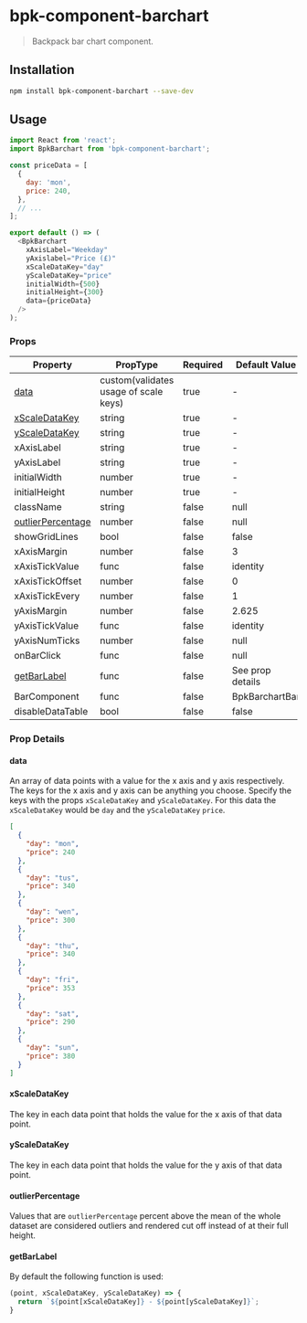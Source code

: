 # bpk-component-barchart

> Backpack bar chart component.

## Installation

```sh
npm install bpk-component-barchart --save-dev
```

## Usage

```js
import React from 'react';
import BpkBarchart from 'bpk-component-barchart';

const priceData = [
  {
    day: 'mon',
    price: 240,
  },
  // ...
];

export default () => (
  <BpkBarchart
    xAxisLabel="Weekday"
    yAxislabel="Price (£)"
    xScaleDataKey="day"
    yScaleDataKey="price"
    initialWidth={500}
    initialHeight={300}
    data={priceData}
  />
);
```

### Props

| Property                                | PropType                              | Required | Default Value    |
| --------------------------------------- | ------------------------------------- | -------- | ---------------- |
| [data](#data)                           | custom(validates usage of scale keys) | true     | -                |
| [xScaleDataKey](#xscaledatakey)         | string                                | true     | -                |
| [yScaleDataKey](#yscaledatakey)         | string                                | true     | -                |
| xAxisLabel                              | string                                | true     | -                |
| yAxisLabel                              | string                                | true     | -                |
| initialWidth                            | number                                | true     | -                |
| initialHeight                           | number                                | true     | -                |
| className                               | string                                | false    | null             |
| [outlierPercentage](#outlierpercentage) | number                                | false    | null             |
| showGridLines                           | bool                                  | false    | false            |
| xAxisMargin                             | number                                | false    | 3                |
| xAxisTickValue                          | func                                  | false    | identity         |
| xAxisTickOffset                         | number                                | false    | 0                |
| xAxisTickEvery                          | number                                | false    | 1                |
| yAxisMargin                             | number                                | false    | 2.625            |
| yAxisTickValue                          | func                                  | false    | identity         |
| yAxisNumTicks                           | number                                | false    | null             |
| onBarClick                              | func                                  | false    | null             |
| [getBarLabel](#getbarlabel)             | func                                  | false    | See prop details |
| BarComponent                            | func                                  | false    | BpkBarchartBar   |
| disableDataTable                        | bool                                  | false    | false            |



### Prop Details

#### data

An array of data points with a value for the x axis and y axis respectively. The keys for the x axis and y axis can be anything you choose. Specify the keys with the props `xScaleDataKey` and `yScaleDataKey`. For this data the `xScaleDataKey` would be `day` and the `yScaleDataKey` `price`.

```json
[
  {
    "day": "mon",
    "price": 240
  },
  {
    "day": "tus",
    "price": 340
  },
  {
    "day": "wen",
    "price": 300
  },
  {
    "day": "thu",
    "price": 340
  },
  {
    "day": "fri",
    "price": 353
  },
  {
    "day": "sat",
    "price": 290
  },
  {
    "day": "sun",
    "price": 380
  }
]
```



#### xScaleDataKey

The key in each data point that holds the value for the x axis of that data point.



#### yScaleDataKey

The key in each data point that holds the value for the y axis of that data point.



#### outlierPercentage

Values that are `outlierPercentage` percent above the mean of the whole dataset are considered outliers and rendered cut off instead of at their full height.



#### getBarLabel

By default the following function is used:

```javascript
(point, xScaleDataKey, yScaleDataKey) => {
  return `${point[xScaleDataKey]} - ${point[yScaleDataKey]}`;
}
```
